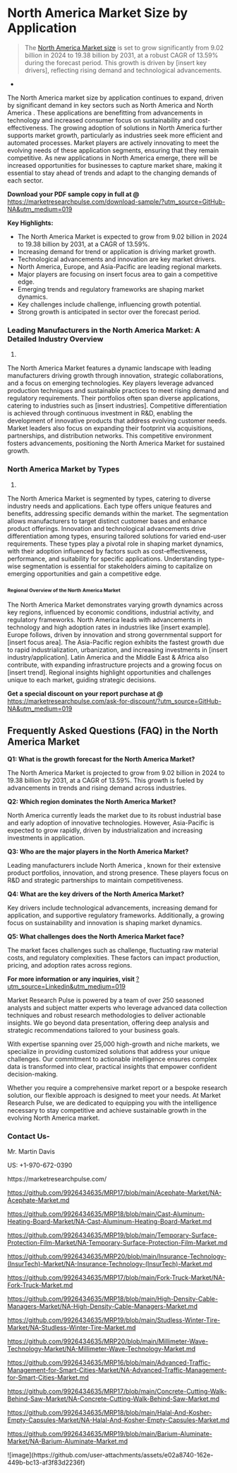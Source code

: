<h1>North America  Market&nbsp;Size by Application</h1><blockquote><p>The <a href="https://marketresearchpulse.com/download-sample/?utm_source=GitHub-NA&amp;utm_medium=019">North America  Market size</a> is set to grow significantly from 9.02 billion in 2024 to 19.38 billion by 2031, at a robust CAGR of 13.59% during the forecast period. This growth is driven by [insert key drivers], reflecting rising demand and technological advancements.</p></blockquote><ul><li></li></ul><p>The North America  market size by application continues to expand, driven by significant demand in key sectors such as North America  and North America . These applications are benefitting from advancements in technology and increased consumer focus on sustainability and cost-effectiveness. The growing adoption of solutions in North America  further supports market growth, particularly as industries seek more efficient and automated processes. Market players are actively innovating to meet the evolving needs of these application segments, ensuring that they remain competitive. As new applications in North America  emerge, there will be increased opportunities for businesses to capture market share, making it essential to stay ahead of trends and adapt to the changing demands of each sector.</p><p><strong>Download your PDF sample copy in full at @ </strong><a href="https://marketresearchpulse.com/download-sample/?utm_source=GitHub-NA&amp;utm_medium=019">https://marketresearchpulse.com/download-sample/?utm_source=GitHub-NA&amp;utm_medium=019</a></p><p><strong>Key Highlights: </strong></p><ul><li>The North America  Market is expected to grow from 9.02 billion in 2024 to 19.38 billion by 2031, at a CAGR of 13.59%.</li><li>Increasing demand for trend or application is driving market growth.</li><li>Technological advancements and innovation are key market drivers.</li><li>North America, Europe, and Asia-Pacific are leading regional markets.</li><li>Major players are focusing on insert focus area to gain a competitive edge.</li><li>Emerging trends and regulatory frameworks are shaping market dynamics.</li><li>Key challenges include challenge, influencing growth potential.</li><li>Strong growth is anticipated in sector over the forecast period.</li></ul><h3>Leading Manufacturers in the North America  Market: A Detailed Industry Overview</h3><ol><li></li></ol><div class="flex max-w-full flex-col flex-grow"><div class="min-h-8 text-message flex w-full flex-col items-end gap-2 whitespace-normal break-words [.text-message+&amp;]:mt-5" dir="auto" data-message-author-role="assistant" data-message-id="fd8432e4-4910-450d-b182-61b7bfb0a01f" data-message-model-slug="gpt-4o"><div class="flex w-full flex-col gap-1 empty:hidden first:pt-[3px]"><div class="markdown prose w-full break-words dark:prose-invert light"><p>The North America  Market features a dynamic landscape with leading manufacturers driving growth through innovation, strategic collaborations, and a focus on emerging technologies. Key players leverage advanced production techniques and sustainable practices to meet rising demand and regulatory requirements. Their portfolios often span diverse applications, catering to industries such as [insert industries]. Competitive differentiation is achieved through continuous investment in R&amp;D, enabling the development of innovative products that address evolving customer needs. Market leaders also focus on expanding their footprint via acquisitions, partnerships, and distribution networks. This competitive environment fosters advancements, positioning the North America  Market for sustained growth.</p></div></div></div></div><h3>North America  Market by Types</h3><ol><li></li></ol><div class="flex max-w-full flex-col flex-grow"><div class="min-h-8 text-message flex w-full flex-col items-end gap-2 whitespace-normal break-words [.text-message+&amp;]:mt-5" dir="auto" data-message-author-role="assistant" data-message-id="084470be-0bb7-4664-bddf-5156b4f41249" data-message-model-slug="gpt-4o-mini"><div class="flex w-full flex-col gap-1 empty:hidden first:pt-[3px]"><div class="markdown prose w-full break-words dark:prose-invert light"><p>The North America  Market is segmented by types, catering to diverse industry needs and applications. Each type offers unique features and benefits, addressing specific demands within the market. The segmentation allows manufacturers to target distinct customer bases and enhance product offerings. Innovation and technological advancements drive differentiation among types, ensuring tailored solutions for varied end-user requirements. These types play a pivotal role in shaping market dynamics, with their adoption influenced by factors such as cost-effectiveness, performance, and suitability for specific applications. Understanding type-wise segmentation is essential for stakeholders aiming to capitalize on emerging opportunities and gain a competitive edge.</p></div></div></div></div><h3><span style="font-size: 11px;">Regional Overview of the North America  Market</span></h3><div class="flex max-w-full flex-col flex-grow"><div class="min-h-8 text-message flex w-full flex-col items-end gap-2 whitespace-normal break-words [.text-message+&amp;]:mt-5" dir="auto" data-message-author-role="assistant" data-message-id="e9038762-ce64-4e30-91c9-9bd413514231" data-message-model-slug="gpt-4o-mini"><div class="flex w-full flex-col gap-1 empty:hidden first:pt-[3px]"><div class="markdown prose w-full break-words dark:prose-invert light"><p>The North America  Market demonstrates varying growth dynamics across key regions, influenced by economic conditions, industrial activity, and regulatory frameworks. North America leads with advancements in technology and high adoption rates in industries like [insert example]. Europe follows, driven by innovation and strong governmental support for [insert focus area]. The Asia-Pacific region exhibits the fastest growth due to rapid industrialization, urbanization, and increasing investments in [insert industry/application]. Latin America and the Middle East &amp; Africa also contribute, with expanding infrastructure projects and a growing focus on [insert trend]. Regional insights highlight opportunities and challenges unique to each market, guiding strategic decisions.</p></div></div></div></div><p><strong>Get a special discount on your report purchase at @ </strong><a href="https://marketresearchpulse.com/ask-for-discount/?utm_source=GitHub-NA&amp;utm_medium=019">https://marketresearchpulse.com/ask-for-discount/?utm_source=GitHub-NA&amp;utm_medium=019</a></p><h2>Frequently Asked Questions (FAQ) in the North America  Market</h2><p><strong>Q1: What is the growth forecast for the North America  Market?</strong></p><p>The North America  Market is projected to grow from 9.02 billion in 2024 to 19.38 billion by 2031, at a CAGR of 13.59%. This growth is fueled by advancements in trends and rising demand across industries.</p><p><strong>Q2: Which region dominates the North America  Market?</strong></p><p>North America currently leads the market due to its robust industrial base and early adoption of innovative technologies. However, Asia-Pacific is expected to grow rapidly, driven by industrialization and increasing investments in application.</p><p><strong>Q3: Who are the major players in the North America  Market?</strong></p><p>Leading manufacturers include North America , known for their extensive product portfolios, innovation, and strong presence. These players focus on R&amp;D and strategic partnerships to maintain competitiveness.</p><p><strong>Q4: What are the key drivers of the North America  Market?</strong></p><p>Key drivers include technological advancements, increasing demand for application, and supportive regulatory frameworks. Additionally, a growing focus on sustainability and innovation is shaping market dynamics.</p><p><strong>Q5: What challenges does the North America  Market face?</strong></p><p>The market faces challenges such as challenge, fluctuating raw material costs, and regulatory complexities. These factors can impact production, pricing, and adoption rates across regions.</p><p><strong>For more information or any inquiries, visit&nbsp;</strong><a href="?utm_source=Linkedin&utm_medium=019">?utm_source=Linkedin&utm_medium=019</a></p><p>Market Research Pulse is powered by a team of over 250 seasoned analysts and subject matter experts who leverage advanced data collection techniques and robust research methodologies to deliver actionable insights. We go beyond data presentation, offering deep analysis and strategic recommendations tailored to your business goals.</p><p>With expertise spanning over 25,000 high-growth and niche markets, we specialize in providing customized solutions that address your unique challenges. Our commitment to actionable intelligence ensures complex data is transformed into clear, practical insights that empower confident decision-making.</p><p>Whether you require a comprehensive market report or a bespoke research solution, our flexible approach is designed to meet your needs. At Market Research Pulse, we are dedicated to equipping you with the intelligence necessary to stay competitive and achieve sustainable growth in the evolving North America  market.</p><h3><strong>Contact Us-</strong></h3><p>Mr. Martin Davis</p><p>US: +1-970-672-0390</p><p>https://marketresearchpulse.com/</p><p><a href="https://github.com/9926434635/MRP17/blob/main/Acephate-Market/NA-Acephate-Market.md">https://github.com/9926434635/MRP17/blob/main/Acephate-Market/NA-Acephate-Market.md</a></p><p><a href="https://github.com/9926434635/MRP18/blob/main/Cast-Aluminum-Heating-Board-Market/NA-Cast-Aluminum-Heating-Board-Market.md">https://github.com/9926434635/MRP18/blob/main/Cast-Aluminum-Heating-Board-Market/NA-Cast-Aluminum-Heating-Board-Market.md</a></p><p><a href="https://github.com/9926434635/MRP19/blob/main/Temporary-Surface-Protection-Film-Market/NA-Temporary-Surface-Protection-Film-Market.md">https://github.com/9926434635/MRP19/blob/main/Temporary-Surface-Protection-Film-Market/NA-Temporary-Surface-Protection-Film-Market.md</a></p><p><a href="https://github.com/9926434635/MRP20/blob/main/Insurance-Technology-(InsurTech)-Market/NA-Insurance-Technology-(InsurTech)-Market.md">https://github.com/9926434635/MRP20/blob/main/Insurance-Technology-(InsurTech)-Market/NA-Insurance-Technology-(InsurTech)-Market.md</a></p><p><a href="https://github.com/9926434635/MRP17/blob/main/Fork-Truck-Market/NA-Fork-Truck-Market.md">https://github.com/9926434635/MRP17/blob/main/Fork-Truck-Market/NA-Fork-Truck-Market.md</a></p><p><a href="https://github.com/9926434635/MRP18/blob/main/High-Density-Cable-Managers-Market/NA-High-Density-Cable-Managers-Market.md">https://github.com/9926434635/MRP18/blob/main/High-Density-Cable-Managers-Market/NA-High-Density-Cable-Managers-Market.md</a></p><p><a href="https://github.com/9926434635/MRP19/blob/main/Studless-Winter-Tire-Market/NA-Studless-Winter-Tire-Market.md">https://github.com/9926434635/MRP19/blob/main/Studless-Winter-Tire-Market/NA-Studless-Winter-Tire-Market.md</a></p><p><a href="https://github.com/9926434635/MRP20/blob/main/Millimeter-Wave-Technology-Market/NA-Millimeter-Wave-Technology-Market.md">https://github.com/9926434635/MRP20/blob/main/Millimeter-Wave-Technology-Market/NA-Millimeter-Wave-Technology-Market.md</a></p><p><a href="https://github.com/9926434635/MRP16/blob/main/Advanced-Traffic-Management-for-Smart-Cities-Market/NA-Advanced-Traffic-Management-for-Smart-Cities-Market.md">https://github.com/9926434635/MRP16/blob/main/Advanced-Traffic-Management-for-Smart-Cities-Market/NA-Advanced-Traffic-Management-for-Smart-Cities-Market.md</a></p><p><a href="https://github.com/9926434635/MRP17/blob/main/Concrete-Cutting-Walk-Behind-Saw-Market/NA-Concrete-Cutting-Walk-Behind-Saw-Market.md">https://github.com/9926434635/MRP17/blob/main/Concrete-Cutting-Walk-Behind-Saw-Market/NA-Concrete-Cutting-Walk-Behind-Saw-Market.md</a></p><p><a href="https://github.com/9926434635/MRP18/blob/main/Halal-And-Kosher-Empty-Capsules-Market/NA-Halal-And-Kosher-Empty-Capsules-Market.md">https://github.com/9926434635/MRP18/blob/main/Halal-And-Kosher-Empty-Capsules-Market/NA-Halal-And-Kosher-Empty-Capsules-Market.md</a></p><p><a href="https://github.com/9926434635/MRP19/blob/main/Barium-Aluminate-Market/NA-Barium-Aluminate-Market.md">https://github.com/9926434635/MRP19/blob/main/Barium-Aluminate-Market/NA-Barium-Aluminate-Market.md</a></p>
![image](https://github.com/user-attachments/assets/e02a8740-162e-449b-bc13-af3f83d2236f)
